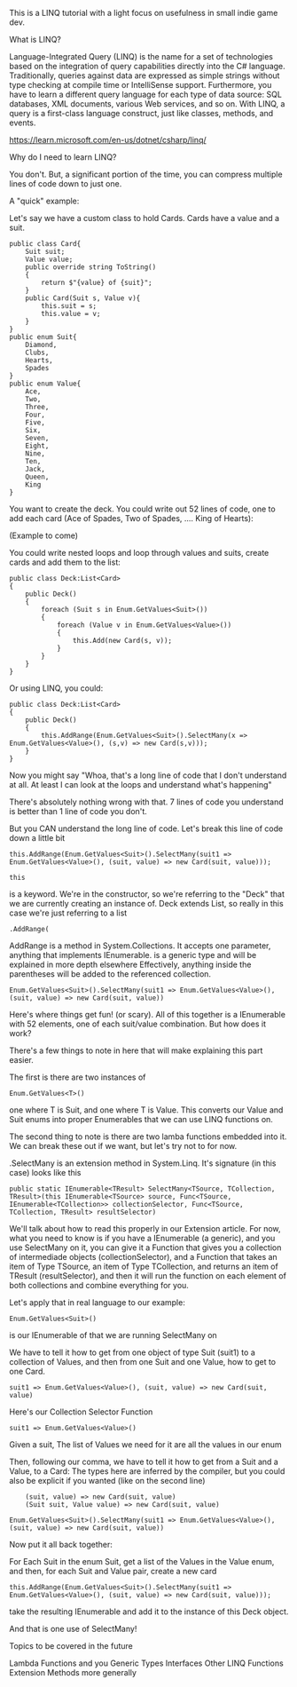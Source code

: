 This is a LINQ tutorial with a light focus on usefulness in small indie game dev.


What is LINQ?

Language-Integrated Query (LINQ) is the name for a set of technologies based on the integration of query capabilities directly into the C# language. Traditionally, queries against data are expressed as simple strings without type checking at compile time or IntelliSense support. Furthermore, you have to learn a different query language for each type of data source: SQL databases, XML documents, various Web services, and so on. With LINQ, a query is a first-class language construct, just like classes, methods, and events.

https://learn.microsoft.com/en-us/dotnet/csharp/linq/

Why do I need to learn LINQ?

You don't. But, a significant portion of the time, you can compress multiple lines of code down to just one.

A "quick" example:

Let's say we have a custom class to hold Cards. Cards have a value and a suit. 
```
public class Card{
	Suit suit;
	Value value;
	public override string ToString()
	{
		return $"{value} of {suit}";
	}
	public Card(Suit s, Value v){
		this.suit = s;
		this.value = v;
	}
}
public enum Suit{
	Diamond,
	Clubs,
	Hearts,
	Spades
}
public enum Value{
	Ace,
	Two,
	Three,
	Four,
	Five,
	Six,
	Seven,
	Eight,
	Nine,
	Ten,
	Jack,
	Queen,
	King
}
```


You want to create the deck. You could write out 52 lines of code, one to add each card (Ace of Spades, Two of Spades, .... King of Hearts):


(Example to come)

You could write nested loops and loop through values and suits, create cards and add them to the list:
```
public class Deck:List<Card>
{
	public Deck()
	{
		foreach (Suit s in Enum.GetValues<Suit>())
		{
			foreach (Value v in Enum.GetValues<Value>())
			{
				this.Add(new Card(s, v));
			}
		}
	}
}
```
Or using LINQ, you could:
```
public class Deck:List<Card>
{
	public Deck()
	{
		this.AddRange(Enum.GetValues<Suit>().SelectMany(x => Enum.GetValues<Value>(), (s,v) => new Card(s,v)));
	}
}
```
Now you might say "Whoa, that's a long line of code that I don't understand at all. At least I can look at the loops and understand what's happening" 

There's absolutely nothing wrong with that. 7 lines of code you understand is better than 1 line of code you don't. 

But you CAN understand the long line of code. Let's break this line of code down a little bit

```
this.AddRange(Enum.GetValues<Suit>().SelectMany(suit1 => Enum.GetValues<Value>(), (suit, value) => new Card(suit, value)));
```

```
this
```
is a keyword. We're in the constructor, so we're referring to the "Deck" that we are currently creating an instance of. Deck extends List<Card>, so really in this case we're just referring to a list

```
.AddRange(
```
AddRange is a method in System.Collections. It accepts one parameter, anything that implements IEnumerable<T>. <T> is a generic type and will be explained in more depth elsewhere
Effectively, anything inside the parentheses will be added to the referenced collection.

```
Enum.GetValues<Suit>().SelectMany(suit1 => Enum.GetValues<Value>(), (suit, value) => new Card(suit, value))
```

Here's where things get fun! (or scary). All of this together is a IEnumerable<Card> with 52 elements, one of each suit/value combination. But how does it work?

There's a few things to note in here that will make explaining this part easier. 

The first is there are two instances of 

```
Enum.GetValues<T>() 
```

one where T is Suit, and one where T is Value. This converts our Value and Suit enums into proper Enumerables that we can use LINQ functions on. 

The second thing to note is there are two lamba functions embedded into it. We can break these out if we want, but let's try not to for now. 

.SelectMany is an extension method in System.Linq. It's signature (in this case) looks like this

```
public static IEnumerable<TResult> SelectMany<TSource, TCollection, TResult>(this IEnumerable<TSource> source, Func<TSource, IEnumerable<TCollection>> collectionSelector, Func<TSource, TCollection, TResult> resultSelector)
```
We'll talk about how to read this properly in our Extension article. For now, what you need to know is if you have a IEnumerable<TSource> (a generic), and you use SelectMany on it, you can give it a Function that gives you a collection of intermediade objects (collectionSelector), and a Function that takes an item of Type TSource, an item of Type TCollection, and returns an item of TResult (resultSelector), and then it will run the function on each element of both collections and combine everything for you.

Let's apply that in real language to our example:

```
Enum.GetValues<Suit>()
```
is our IEnumerable of <Suit> that we are running SelectMany on

We have to tell it how to get from one object of type Suit (suit1) to a collection of Values, and then from one Suit and one Value, how to get to one Card.

```
suit1 => Enum.GetValues<Value>(), (suit, value) => new Card(suit, value)
```


Here's our Collection Selector Function
``` 
suit1 => Enum.GetValues<Value>()
```
Given a suit, The list of Values we need for it are all the values in our enum

Then, following our comma, we have to tell it how to get from a Suit and a Value, to a Card: The types here are inferred by the compiler, but you could also be explicit if you wanted (like on the second line)
```
 	(suit, value) => new Card(suit, value)
	(Suit suit, Value value) => new Card(suit, value)
```

```
Enum.GetValues<Suit>().SelectMany(suit1 => Enum.GetValues<Value>(), (suit, value) => new Card(suit, value))
```

Now put it all back together: 

For Each Suit in the enum Suit, get a list of the Values in the Value enum, and then, for each Suit and Value pair, create a new card

```
this.AddRange(Enum.GetValues<Suit>().SelectMany(suit1 => Enum.GetValues<Value>(), (suit, value) => new Card(suit, value)));
```

take the resulting IEnumerable<Card> and add it to the instance of this Deck object.

And that is one use of SelectMany!





















Topics to be covered in the future 

Lambda Functions and you
Generic Types 
Interfaces
Other LINQ Functions
Extension Methods more generally


